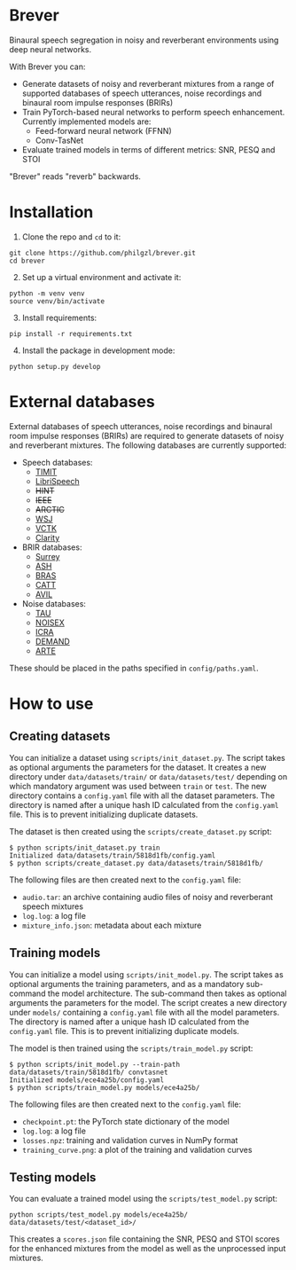 # Brever
Binaural speech segregation in noisy and reverberant environments using deep neural networks.

With Brever you can:
* Generate datasets of noisy and reverberant mixtures from a range of supported databases of speech utterances, noise recordings and binaural room impulse responses (BRIRs)
* Train PyTorch-based neural networks to perform speech enhancement. Currently implemented models are:
  * Feed-forward neural network (FFNN)
  * Conv-TasNet
* Evaluate trained models in terms of different metrics: SNR, PESQ and STOI

"Brever" reads "reverb" backwards.

# Installation

1. Clone the repo and `cd` to it:
```
git clone https://github.com/philgzl/brever.git
cd brever
```

2. Set up a virtual environment and activate it:
```
python -m venv venv
source venv/bin/activate
```

3. Install requirements:
```
pip install -r requirements.txt
```

4. Install the package in development mode:
```
python setup.py develop
```

# External databases

External databases of speech utterances, noise recordings and binaural room impulse responses (BRIRs) are required to generate datasets of noisy and reverberant mixtures. The following databases are currently supported:

- Speech databases:
  - [TIMIT](https://doi.org/10.35111/17gk-bn40)
  - [LibriSpeech](http://www.openslr.org/12)
  - ~~HINT~~
  - ~~IEEE~~
  - ~~ARCTIC~~
  - [WSJ](https://doi.org/10.35111/ewkm-cg47)
  - [VCTK](https://doi.org/10.7488/ds/2645)
  - [Clarity](https://doi.org/10.17866/rd.salford.16918180.v3)
- BRIR databases:
  - [Surrey](https://doi.org/10.1109/TASL.2010.2051354)
  - [ASH](https://github.com/ShanonPearce/ASH-IR-Dataset)
  - [BRAS](https://doi.org/10.1016/j.apacoust.2020.107867)
  - [CATT](http://iosr.surrey.ac.uk/software/index.php#CATT_RIRs)
  - [AVIL](https://doi.org/10.17743/jaes.2020.0026)
- Noise databases:
  - [TAU](https://doi.org/10.5281/zenodo.2589280)
  - [NOISEX](https://doi.org/10.1016/0167-6393(93)90095-3)
  - [ICRA](https://pubmed.ncbi.nlm.nih.gov/11465297/)
  - [DEMAND](https://doi.org/10.5281/zenodo.1227121)
  - [ARTE](https://doi.org/10.5281/zenodo.3386569)

These should be placed in the paths specified in `config/paths.yaml`.

# How to use

## Creating datasets

You can initialize a dataset using `scripts/init_dataset.py`. The script takes as optional arguments the parameters for the dataset. It creates a new directory under `data/datasets/train/` or `data/datasets/test/` depending on which mandatory argument was used between `train` or `test`. The new directory contains a `config.yaml` file with all the dataset parameters. The directory is named after a unique hash ID calculated from the `config.yaml` file. This is to prevent initializing duplicate datasets.

The dataset is then created using the `scripts/create_dataset.py` script:

```
$ python scripts/init_dataset.py train
Initialized data/datasets/train/5818d1fb/config.yaml
$ python scripts/create_dataset.py data/datasets/train/5818d1fb/
```

The following files are then created next to the `config.yaml` file:

- `audio.tar`: an archive containing audio files of noisy and reverberant speech mixtures
- `log.log`: a log file
- `mixture_info.json`: metadata about each mixture

## Training models

You can initialize a model using `scripts/init_model.py`. The script takes as optional arguments the training parameters, and as a mandatory sub-command the model architecture. The sub-command then takes as optional arguments the parameters for the model. The script creates a new directory under `models/` containing a `config.yaml` file with all the model parameters. The directory is named after a unique hash ID calculated from the `config.yaml` file. This is to prevent initializing duplicate models.

The model is then trained using the `scripts/train_model.py` script:

```
$ python scripts/init_model.py --train-path data/datasets/train/5818d1fb/ convtasnet
Initialized models/ece4a25b/config.yaml
$ python scripts/train_model.py models/ece4a25b/
```

The following files are then created next to the `config.yaml` file:

- `checkpoint.pt`: the PyTorch state dictionary of the model
- `log.log`: a log file
- `losses.npz`: training and validation curves in NumPy format
- `training_curve.png`: a plot of the training and validation curves

## Testing models

You can evaluate a trained model using the `scripts/test_model.py` script:

```
python scripts/test_model.py models/ece4a25b/ data/datasets/test/<dataset_id>/
```

This creates a `scores.json` file containing the SNR, PESQ and STOI scores for the enhanced mixtures from the model as well as the unprocessed input mixtures.
